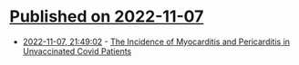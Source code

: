 # [Published on 2022-11-07](index.md)

* [2022-11-07, 21:49:02](https://news.ycombinator.com/item?id=33513030) - [The Incidence of Myocarditis and Pericarditis in Unvaccinated Covid Patients](https://pubmed.ncbi.nlm.nih.gov/35456309/)
